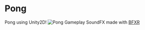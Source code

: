 # Pong

Pong using Unity2D!
![Pong Gameplay](https://i.imgur.com/cj1KuFk.png)
SoundFX made with [BFXR](https://www.bfxr.net/)

